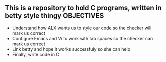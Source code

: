 This is a repository to hold C programs, written in betty style thingy
OBJECTIVES
--------------------------
 - Understand how ALX wants us to style our code so the checker will mark us correct 
 - Configure Emacs and Vi to work with tab spaces so the checker can mark us correct
 - Link betty and hope it works successfuly so she can help
 - Finally, write code in C

